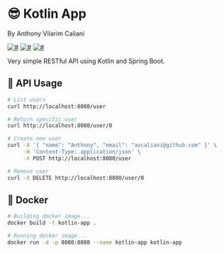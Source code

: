 # 😎 Kotlin App
By Anthony Vilarim Caliani

[![#](https://img.shields.io/badge/licence-MIT-blue.svg)](#) [![#](https://img.shields.io/badge/kotlin-1.3.x-deeppink.svg)](#) [![#](https://img.shields.io/badge/spring--boot-2.2.x-brightgreen.svg)](#)

Very simple RESTful API using Kotlin and Spring Boot.

## 🔌 API Usage
```bash
# List users
curl http://localhost:8080/user

# Return specific user
curl http://localhost:8080/user/0

# Create new user
curl -d '{ "name": "Anthony", "email": "avcaliani@github.com" }' \
     -H 'Content-Type: application/json' \
     -X POST http://localhost:8080/user

# Remove user
curl -X DELETE http://localhost:8080/user/0
```

## 🐳 Docker
```bash
# Building docker image...
docker build -t kotlin-app .

# Running docker image...
docker run -d -p 8080:8080 --name kotlin-app kotlin-app
```
